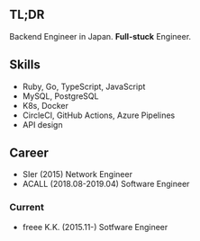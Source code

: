 ## TL;DR

Backend Engineer in Japan. **Full-stuck** Engineer.

## Skills

- Ruby, Go, TypeScript, JavaScript
- MySQL, PostgreSQL
- K8s, Docker
- CircleCI, GitHub Actions, Azure Pipelines
- API design

## Career

- SIer (2015) Network Engineer
- ACALL (2018.08-2019.04) Software Engineer

### Current

- freee K.K. (2015.11-) Sotfware Engineer

